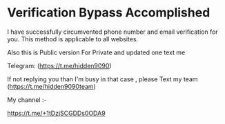 # Verification Bypass Accomplished 
I have successfully circumvented phone number and email verification for you. This method is applicable to all websites. 
 
Also this is Public version For Private and updated one text me   
  
Telegram: (https://t.me/hidden9090)    
 
If not replying you than I'm busy in that case , please Text my team (https://t.me/hidden9090team)

My channel :- 
 
https://t.me/+1tDzjSCGDDs0ODA9
      
